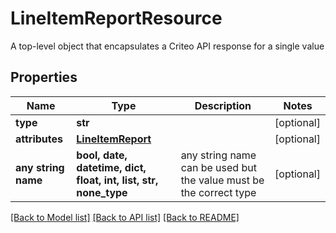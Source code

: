 # LineItemReportResource

A top-level object that encapsulates a Criteo API response for a single value

## Properties
Name | Type | Description | Notes
------------ | ------------- | ------------- | -------------
**type** | **str** |  | [optional] 
**attributes** | [**LineItemReport**](LineItemReport.md) |  | [optional] 
**any string name** | **bool, date, datetime, dict, float, int, list, str, none_type** | any string name can be used but the value must be the correct type | [optional]

[[Back to Model list]](../README.md#documentation-for-models) [[Back to API list]](../README.md#documentation-for-api-endpoints) [[Back to README]](../README.md)


